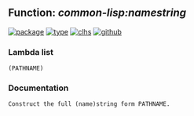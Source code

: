 ## Function: ***common-lisp:namestring***
[![package](https://img.shields.io/badge/Package-COMMON--LISP-5f9ea0.svg?style=social&colorA=999999)](../) [![type](https://img.shields.io/badge/Type-Function-5f9ea0.svg?style=social&colorA=999999)](../#function) [![clhs](https://img.shields.io/badge/CLHS-NAMESTRING-5f9ea0.svg?style=social&colorA=999999)](http://www.lispworks.com/documentation/HyperSpec/Body/f_namest.htm) [![github](https://img.shields.io/badge/GitHub-View_the_source-5f9ea0.svg?style=social&colorA=999999&logo=github)](https://github.com/sbcl/sbcl/blob/master/src/code/target-pathname.lisp/) 
### Lambda list
```
(PATHNAME)
```
### Documentation
```
Construct the full (name)string form PATHNAME.
```
